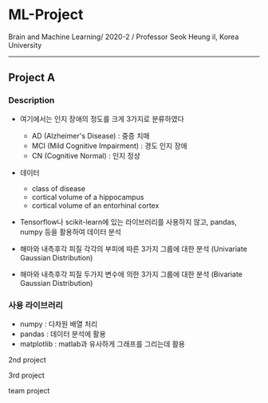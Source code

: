 # ML-Project

Brain and Machine Learning/ 2020-2 / Professor Seok Heung il, Korea University

---

## Project A

### Description

- 여기에서는 인지 장애의 정도를 크게 3가지로 분류하였다
  - AD (Alzheimer's Disease) : 중증 치매
  - MCI (Mild Cognitive Impairment) : 경도 인지 장애
  - CN (Cognitive Normal) : 인지 정상

- 데이터
  - class of disease
  - cortical volume of a hippocampus
  - cortical volume of an entorhinal cortex


- Tensorflow나 scikit-learn에 있는 라이브러리를 사용하지 않고, pandas, numpy 등을 활용하여 데이터 분석
- 해마와 내측후각 피질 각각의 부피에 따른 3가지 그룹에 대한 분석 (Univariate Gaussian Distribution)
- 해마와 내측후각 피질 두가지 변수에 의한 3가지 그룹에 대한 분석 (Bivariate Gaussian Distribution)

### 사용 라이브러리

- numpy : 다차원 배열 처리
- pandas : 데이터 분석에 활용
- matplotlib : matlab과 유사하게 그래프를 그리는데 활용

2nd project


3rd project


team project
